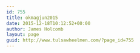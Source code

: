 ```yaml
---
id: 755
title: okmagjun2015
date: 2015-12-18T10:12:52+00:00
author: James Holcomb
layout: page
guid: http://www.tulsawheelmen.com/?page_id=755
---
```

